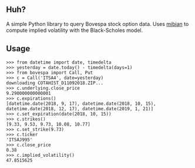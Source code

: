 Huh?
----
A simple Python library to query Bovespa stock option data. Uses [mibian](https://code.mibian.net) to compute implied volatility with the Black-Scholes model.

Usage
-----
    >>> from datetime import date, timedelta
    >>> yesterday = date.today() - timedelta(days=1)
    >>> from bovespa import Call, Put
    >>> c = Call('ITSA4', date=yesterday)
    downloading COTAHIST_D11092018.ZIP...
    >>> c.underlying.close_price
    9.290000000000001
    >>> c.expirations()
    [datetime.date(2018, 9, 17), datetime.date(2018, 10, 15), datetime.date(2018, 12, 17), datetime.date(2019, 1, 21)]
    >>> c.set_expiration(date(2018, 10, 15))
    >>> c.strikes()
    [9.33, 9.53, 9.73, 10.08, 10.77]
    >>> c.set_strike(9.73)
    >>> c.ticker
    'ITSAJ995'
    >>> c.close_price
    0.38
    >>> c.implied_volatility()
    47.8515625
